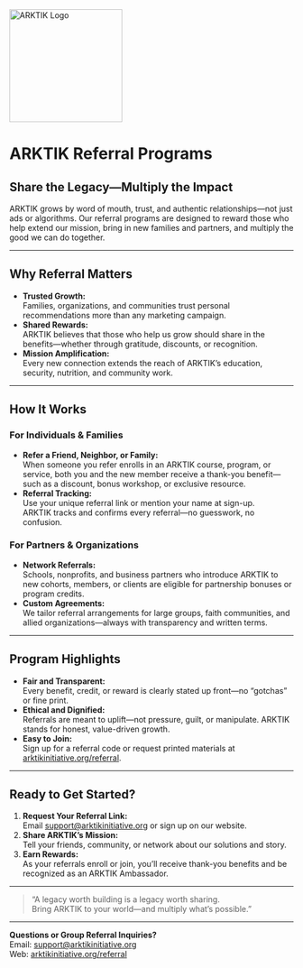<img src="../../assets/ARKTIK%20Logo.png" alt="ARKTIK Logo" width="200">

# ARKTIK Referral Programs

## Share the Legacy—Multiply the Impact

ARKTIK grows by word of mouth, trust, and authentic relationships—not just ads or algorithms. Our referral programs are designed to reward those who help extend our mission, bring in new families and partners, and multiply the good we can do together.

---

## Why Referral Matters

- **Trusted Growth:**  
  Families, organizations, and communities trust personal recommendations more than any marketing campaign.
- **Shared Rewards:**  
  ARKTIK believes that those who help us grow should share in the benefits—whether through gratitude, discounts, or recognition.
- **Mission Amplification:**  
  Every new connection extends the reach of ARKTIK’s education, security, nutrition, and community work.

---

## How It Works

### For Individuals & Families

- **Refer a Friend, Neighbor, or Family:**  
  When someone you refer enrolls in an ARKTIK course, program, or service, both you and the new member receive a thank-you benefit—such as a discount, bonus workshop, or exclusive resource.
- **Referral Tracking:**  
  Use your unique referral link or mention your name at sign-up.  
  ARKTIK tracks and confirms every referral—no guesswork, no confusion.

### For Partners & Organizations

- **Network Referrals:**  
  Schools, nonprofits, and business partners who introduce ARKTIK to new cohorts, members, or clients are eligible for partnership bonuses or program credits.
- **Custom Agreements:**  
  We tailor referral arrangements for large groups, faith communities, and allied organizations—always with transparency and written terms.

---

## Program Highlights

- **Fair and Transparent:**  
  Every benefit, credit, or reward is clearly stated up front—no “gotchas” or fine print.
- **Ethical and Dignified:**  
  Referrals are meant to uplift—not pressure, guilt, or manipulate. ARKTIK stands for honest, value-driven growth.
- **Easy to Join:**  
  Sign up for a referral code or request printed materials at [arktikinitiative.org/referral](https://arktikinitiative.org/referral).

---

## Ready to Get Started?

1. **Request Your Referral Link:**  
   Email support@arktikinitiative.org or sign up on our website.
2. **Share ARKTIK’s Mission:**  
   Tell your friends, community, or network about our solutions and story.
3. **Earn Rewards:**  
   As your referrals enroll or join, you’ll receive thank-you benefits and be recognized as an ARKTIK Ambassador.

---

> “A legacy worth building is a legacy worth sharing.  
> Bring ARKTIK to your world—and multiply what’s possible.”

---

**Questions or Group Referral Inquiries?**  
Email: support@arktikinitiative.org  
Web: [arktikinitiative.org/referral](https://arktikinitiative.org/referral)
